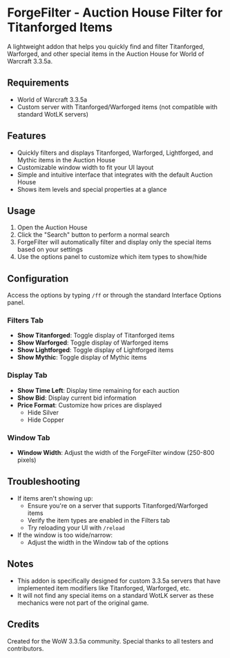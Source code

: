 # ForgeFilter - Auction House Filter for Titanforged Items

A lightweight addon that helps you quickly find and filter Titanforged, Warforged, and other special items in the Auction House for World of Warcraft 3.3.5a.

## Requirements
- World of Warcraft 3.3.5a
- Custom server with Titanforged/Warforged items (not compatible with standard WotLK servers)

## Features
- Quickly filters and displays Titanforged, Warforged, Lightforged, and Mythic items in the Auction House
- Customizable window width to fit your UI layout
- Simple and intuitive interface that integrates with the default Auction House
- Shows item levels and special properties at a glance

## Usage
1. Open the Auction House
2. Click the "Search" button to perform a normal search
3. ForgeFilter will automatically filter and display only the special items based on your settings
4. Use the options panel to customize which item types to show/hide

## Configuration
Access the options by typing `/ff` or through the standard Interface Options panel.

### Filters Tab
- **Show Titanforged**: Toggle display of Titanforged items
- **Show Warforged**: Toggle display of Warforged items
- **Show Lightforged**: Toggle display of Lightforged items
- **Show Mythic**: Toggle display of Mythic items

### Display Tab
- **Show Time Left**: Display time remaining for each auction
- **Show Bid**: Display current bid information
- **Price Format**: Customize how prices are displayed
  - Hide Silver
  - Hide Copper

### Window Tab
- **Window Width**: Adjust the width of the ForgeFilter window (250-800 pixels)

## Troubleshooting
- If items aren't showing up:
  - Ensure you're on a server that supports Titanforged/Warforged items
  - Verify the item types are enabled in the Filters tab
  - Try reloading your UI with `/reload`
- If the window is too wide/narrow:
  - Adjust the width in the Window tab of the options

## Notes
- This addon is specifically designed for custom 3.3.5a servers that have implemented item modifiers like Titanforged, Warforged, etc.
- It will not find any special items on a standard WotLK server as these mechanics were not part of the original game.

## Credits
Created for the WoW 3.3.5a community. Special thanks to all testers and contributors.
